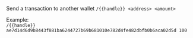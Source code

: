 
Send a transaction to another wallet
`/{{handle}} <address> <amount>`

Example:  
`/{{handle}} ae7d14d6d9b8443f881ba6244727b69b681010e782d4fe482dbfb0b6aca02d5d 100`